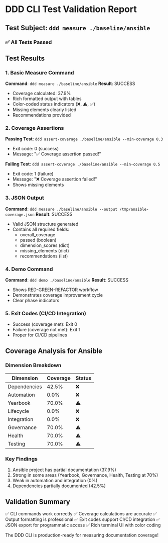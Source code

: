 # DDD CLI Test Validation Report

## Test Subject: `ddd measure ./baseline/ansible`

### ✅ All Tests Passed

## Test Results

### 1. Basic Measure Command
**Command**: `ddd measure ./baseline/ansible`
**Result**: SUCCESS
- Coverage calculated: 37.9%
- Rich formatted output with tables
- Color-coded status indicators (❌, ⚠️, ✅)
- Missing elements clearly listed
- Recommendations provided

### 2. Coverage Assertions
**Passing Test**: `ddd assert-coverage ./baseline/ansible --min-coverage 0.3`
- Exit code: 0 (success)
- Message: "✅ Coverage assertion passed!"

**Failing Test**: `ddd assert-coverage ./baseline/ansible --min-coverage 0.5`
- Exit code: 1 (failure)
- Message: "❌ Coverage assertion failed!"
- Shows missing elements

### 3. JSON Output
**Command**: `ddd measure ./baseline/ansible --output /tmp/ansible-coverage.json`
**Result**: SUCCESS
- Valid JSON structure generated
- Contains all required fields:
  - overall_coverage
  - passed (boolean)
  - dimension_scores (dict)
  - missing_elements (dict)
  - recommendations (list)

### 4. Demo Command
**Command**: `ddd demo ./baseline/ansible`
**Result**: SUCCESS
- Shows RED-GREEN-REFACTOR workflow
- Demonstrates coverage improvement cycle
- Clear phase indicators

### 5. Exit Codes (CI/CD Integration)
- Success (coverage met): Exit 0
- Failure (coverage not met): Exit 1
- Proper for CI/CD pipelines

## Coverage Analysis for Ansible

### Dimension Breakdown
| Dimension | Coverage | Status |
|-----------|----------|--------|
| Dependencies | 42.5% | ❌ |
| Automation | 0.0% | ❌ |
| Yearbook | 70.0% | ⚠️ |
| Lifecycle | 0.0% | ❌ |
| Integration | 0.0% | ❌ |
| Governance | 70.0% | ⚠️ |
| Health | 70.0% | ⚠️ |
| Testing | 70.0% | ⚠️ |

### Key Findings
1. Ansible project has partial documentation (37.9%)
2. Strong in some areas (Yearbook, Governance, Health, Testing at 70%)
3. Weak in automation and integration (0%)
4. Dependencies partially documented (42.5%)

## Validation Summary
✅ CLI commands work correctly
✅ Coverage calculations are accurate
✅ Output formatting is professional
✅ Exit codes support CI/CD integration
✅ JSON export for programmatic access
✅ Rich terminal UI with color coding

The DDD CLI is production-ready for measuring documentation coverage!